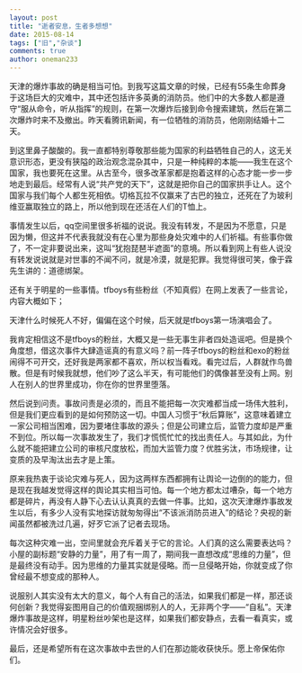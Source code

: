 ```yaml
---
layout: post
title: "逝者安息，生者多想想"
date: 2015-08-14
tags: ["旧","杂谈"]
comments: true
author: oneman233
---
```


天津的爆炸事故的确是相当可怕。到我写这篇文章的时候，已经有55条生命葬身于这场巨大的灾难中，其中还包括许多英勇的消防员。他们中的大多数人都是遵守“服从命令，听从指挥”的规则，在第一次爆炸后接到命令搜索建筑，然后在第二次爆炸时来不及撤出。昨天看腾讯新闻，有一位牺牲的消防员，他刚刚结婚十二天。

到这里鼻子酸酸的。我一直都特别尊敬那些能为国家的利益牺牲自己的人，这无关意识形态，更没有狭隘的政治观念混杂其中，只是一种纯粹的本能——我生在这个国家，我也要死在这里。从古至今，很多改革家都是抱着这样的心态才能一步一步地走到最后。经常有人说“共产党的天下”，这就是把你自己的国家拱手让人。这个国家与我们每个人都生死相依。切格瓦拉不仅赢来了古巴的独立，还死在了为玻利维亚赢取独立的路上，所以他到现在还活在人们的T恤上。

事情发生以后，qq空间里很多祈福的说说。我没有转发，不是因为不愿意，只是因为懒，但这并不代表我就没有在心里为那些身处灾难中的人们祈福。有些事你做了，不一定非要说出来，这叫“犹抱琵琶半遮面”的意境。所以看到网上有些人说没有转发说说就是对世事的不闻不问，就是冷漠，就是犯罪。我觉得很可笑，像于霖先生讲的：道德绑架。

还有关于明星的一些事情。tfboys有些粉丝（不知真假）在网上发表了一些言论，内容大概如下；

天津什么时候死人不好，偏偏在这个时候，后天就是tfboys第一场演唱会了。

我肯定相信这不是tfboys的粉丝，大概又是一些无事生非者四处造谣吧。但是换个角度想，借这次事件大肆造谣真的有意义吗？前一阵子tfboys的粉丝和exo的粉丝闹得不可开交，还好我是两家都不喜欢，所以权当看戏。看完过后，人群就作鸟兽散。但是有时候我就想，他们吵了这么半天，有可能他们的偶像甚至没有上网。别人在别人的世界里成功，你在你的世界里堕落。

然后说到问责。事故问责是必须的，而且不能把每一次灾难都当成一场伟大胜利，但是我们更应看到的是如何预防这一切。中国人习惯于“秋后算账”，这意味着建立一家公司相当困难，因为要堵住事故的源头；但是公司建立后，监管力度却是严重不到位。所以每一次事故发生了，我们才慌慌忙忙的找出责任人。与其如此，为什么就不能把建立公司的审核尺度放松，而加大监管力度？优胜劣汰，市场规律，让变质的及早淘汰出去才是上策。

原来我热衷于谈论灾难与死人，因为这两样东西都拥有让舆论一边倒的的能力，但是现在我越发觉得这样的舆论其实相当可怕。每一个地方都太过嘈杂，每一个地方都是碎片，再没有人静下心去认认真真的去做一件事。比如，这次天津爆炸事故发生以后，有多少人没有实地探访就匆匆得出“不该派消防员进入”的结论？央视的新闻虽然都被洗过几遍，好歹它派了记者去现场。

每次这种灾难一出，空间里就会充斥着关于它的言论。人们真的这么需要表达吗？小屋的副标题“安静的力量”，用了有一周了，期间我一直想改成“思维的力量”，但是最终没有动手。因为思维的力量其实就是侵略。而一旦侵略开始，你就变成了你曾经最不想变成的那种人。

说服别人其实没有太大的意义，每个人有自己的活法，如果我们都是一样，那还谈何创新？我觉得妄图用自己的价值观捆绑别人的人，无非两个字——“自私”。天津爆炸事故是这样，明星粉丝吵架也是这样，如果我们都安静点，去看一看真实，或许情况会好很多。

最后，还是希望所有在这次事故中去世的人们在那边能收获快乐。愿上帝保佑你们。